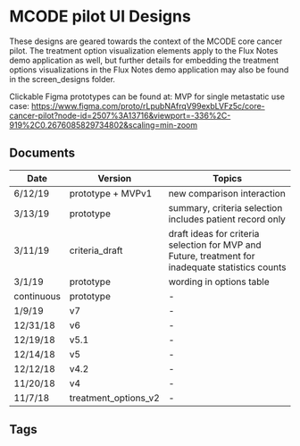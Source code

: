 # MCODE pilot UI Designs #
These designs are geared towards the context of the MCODE core cancer pilot. The treatment option visualization elements apply to the Flux Notes demo application as well, but further details for embedding the treatment options visualizations in the Flux Notes demo application may also be found in the screen_designs folder.  

Clickable Figma prototypes can be found at:
MVP for single metastatic use case: https://www.figma.com/proto/rLpubNAfrqV99exbLVFz5c/core-cancer-pilot?node-id=2507%3A13716&viewport=-336%2C-919%2C0.2676085829734802&scaling=min-zoom


## Documents ##
|Date | Version | Topics|
|---|---|---|
|6/12/19|prototype + MVPv1| new comparison interaction
|3/13/19|prototype| summary, criteria selection includes patient record only
|3/11/19|criteria_draft| draft ideas for criteria selection for MVP and Future, treatment for inadequate statistics counts
|3/1/19|prototype| wording in options table
|continuous| prototype| -
1/9/19 | v7 | -
12/31/18 | v6 | -
12/19/18 | v5.1 | -
12/14/18 | v5 | -
12/12/18 | v4.2 | -
11/20/18 | v4 | -
11/7/18 | treatment_options_v2 | -

## Tags ##

